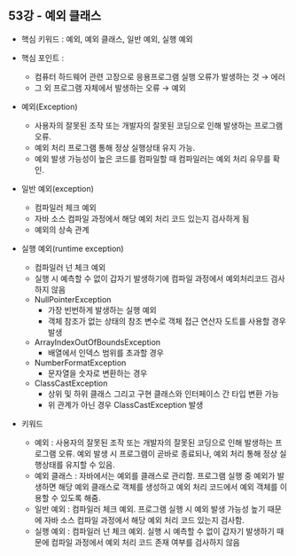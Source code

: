 ## 53강 - 예외 클래스

- 핵심 키워드 : 예외, 예외 클래스, 일반 예외, 실행 예외
- 핵심 포인트 :
    - 컴퓨터 하드웨어 관련 고장으로 응용프로그램 실행 오류가 발생하는 것 → 에러
    - 그 외 프로그램 자체에서 발생하는 오류 → 예외

- 예외(Exception)
    - 사용자의 잘못된 조작 또는 개발자의 잘못된 코딩으로 인해 발생하는 프로그램 오류.
    - 예외 처리 프로그램 통해 정상 실행상태 유지 가능.
    - 예외 발생 가능성이 높은 코드를 컴파일할 때 컴파일러는 예외 처리 유무를 확인.
    
- 일반 예외(exception)
    - 컴파일러 체크 예외
    - 자바 소스 컴파일 과정에서 해당 예외 처리 코드 있는지 검사하게 됨
    - 예외의 상속 관계

- 실행 예외(runtime exception)
    - 컴파일러 넌 체크 예외
    - 실행 시 예측할 수 없이 갑자기 발생하기에 컴파일 과정에서 예외처리코드 검사하지 않음
    - NullPointerException
        - 가장 빈번하게 발생하는 실행 예외
        - 객체 참조가 없는 상태의 참조 변수로 객체 접근 연산자 도트를 사용할 경우 발생
    - ArrayIndexOutOfBoundsException
        - 배열에서 인덱스 범위를 초과할 경우
    - NumberFormatException
        - 문자열을 숫자로 변환하는 경우
    - ClassCastException
        - 상위 및 하위 클래스 그리고 구현 클래스와 인터페이스 간 타입 변환 가능
        - 위 관계가 아닌 경우 ClassCastException 발생
    
- 키워드
    - 예외 : 사용자의 잘못된 조작 또는 개발자의 잘못된 코딩으로 인해 발생하는 프로그램 오류. 예외 발생 시 프로그램이 곧바로 종료되나, 예외 처리 통해 정상 실행상태를 유지할 수 있음.
    - 예외 클래스 : 자바에서는 예외를 클래스로 관리함. 프로그램 실행 중 예외가 발생하면 해당 예외 클래스로 객체를 생성하고 예외 처리 코드에서 예외 객체를 이용할 수 있도록 해줌.
    - 일반 예외 : 컴파일러 체크 예외. 프로그램 실행 시 예외 발생 가능성 높기 때문에 자바 소스 컴파일 과정에서 해당 예외 처리 코드 있는지 검사함.
    - 실행 예외 : 컴파일러 넌 체크 예외. 실행 시 예측할 수 없이 갑자기 발생하기 때문에 컴파일 과정에서 예외 처리 코드 존재 여부를 검사하지 않음